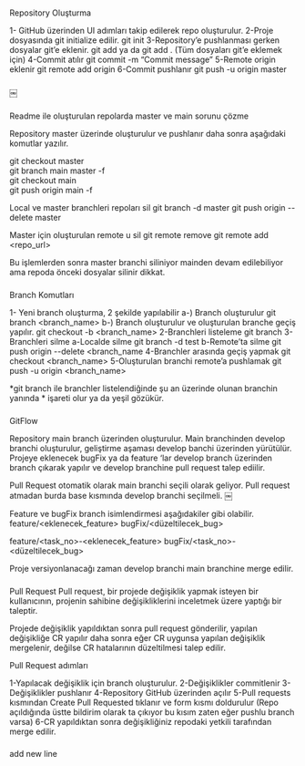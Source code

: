 ###
Repository Oluşturma

1- GitHub üzerinden UI adımları takip edilerek repo oluşturulur.
2-Proje dosyasında git initialize edilir.
	git init
3-Repository’e pushlanması gerken dosyalar git’e eklenir.
	git add <filename>  ya da git add . (Tüm dosyaları git’e eklemek için)
4-Commit atılır
	git commit -m “Commit message”
5-Remote origin eklenir
	git remote add origin <repo url>
6-Commit pushlanır
	git push -u origin master
###
￼

###
Readme ile oluşturulan repolarda master ve main sorunu çözme

Repository master üzerinde oluşturulur ve pushlanır daha sonra aşağıdaki komutlar yazılır.

git checkout master   
git branch main master -f    
git checkout main  
git push origin main -f 

Local ve master branchleri repoları sil 
git branch -d master
git push origin --delete master


Master için oluşturulan remote u sil
 git remote remove <origin>
 git remote add <origin> <repo_url>


Bu işlemlerden sonra master branchi siliniyor mainden devam  edilebiliyor ama repoda önceki dosyalar silinir dikkat.
###

###
Branch Komutları


1- Yeni branch oluşturma, 2 şekilde yapılabilir
	a-) Branch oluşturulur
		git branch <branch_name>
	b-) Branch oluşturulur ve oluşturulan branche geçiş yapılır. 
		git checkout -b <branch_name>
2-Branchleri listeleme 
	git branch 
3-Branchleri silme
	a-Localde silme
		git branch -d test
	b-Remote’ta silme 
		git push origin --delete <branch_name
4-Branchler arasında geçiş yapmak
	git checkout <branch_name>
5-Oluşturulan branchi remote’a pushlamak
	git push -u origin <branch_name>

*git branch ile branchler listelendiğinde şu an üzerinde olunan branchin yanında * işareti olur ya da yeşil gözükür.
###


###
GitFlow

Repository main branch üzerinden oluşturulur.
Main branchinden develop branchi oluşturulur, geliştirme aşaması develop banchi üzerinden yürütülür.
Projeye eklenecek bugFix ya da feature ‘lar develop branch üzerinden branch çıkarak yapılır ve develop branchine pull request talep ediilir.

Pull Request otomatik olarak main branchi seçili olarak geliyor. Pull request atmadan burda base kısmında develop branchi seçilmeli.
￼


Feature ve bugFix branch isimlendirmesi aşağıdakiler gibi olabilir.
feature/<eklenecek_feature>
bugFix/<düzeltilecek_bug>

feature/<task_no>-<eklenecek_feature>
bugFix/<task_no>-<düzeltilecek_bug>

Proje versiyonlanacağı zaman develop branchi main branchine merge edilir.

###

###
Pull Request 
Pull request,  bir projede değişiklik yapmak  isteyen bir kullanıcının, projenin sahibine değişikliklerini inceletmek üzere yaptığı bir taleptir.

Projede değişiklik yapıldıktan sonra pull request gönderilir, yapılan değişikliğe CR yapılır daha sonra eğer CR uygunsa yapılan değişiklik mergelenir, değilse CR hatalarının düzeltilmesi talep edilir.

Pull Request adımları

1-Yapılacak değişiklik için branch oluşturulur.
2-Değişiklikler commitlenir
3-Değişiklikler pushlanır
4-Repository GitHub üzerinden açılır 
5-Pull requests kısmından Create Pull Requested tıklanır ve form kısmı doldurulur (Repo açıldığında üstte bildirim olarak ta çıkıyor bu kısım zaten eğer pushlu branch varsa)
6-CR yapıldıktan sonra değişikliğiniz repodaki yetkili tarafından merge edilir.
###

###
add new line
###